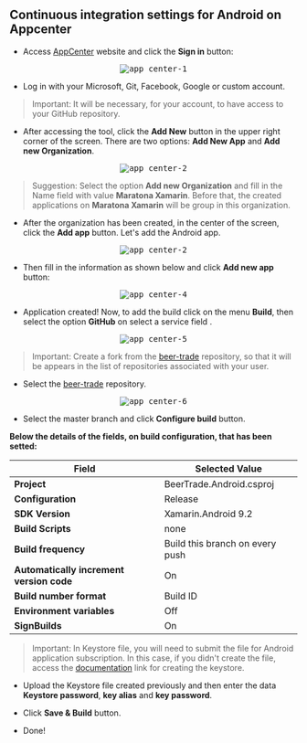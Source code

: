 ## Continuous integration settings for Android on Appcenter

* Access [AppCenter](https://appcenter.ms) website and click the **Sign in** button:
<p align="center">
	<kbd>
		<img src="https://user-images.githubusercontent.com/25234977/56659112-b2962500-6672-11e9-988a-fe80ca4f947b.png" alt="app_center-1" style="max-width:100%;"/>
	</kbd>
</p>

* Log in with your Microsoft, Git, Facebook, Google or custom account.
> Important: It will be necessary, for your account, to have access to your GitHub repository.

* After accessing the tool, click the **Add New** button in the upper right corner of the screen. There are two options: **Add New App** and **Add new Organization**.

<p align="center">
	<kbd>
		<img src="https://user-images.githubusercontent.com/25234977/56659686-271d9380-6674-11e9-88f1-d30f196db548.png" alt="app_center-2" style="max-width:100%;"/>
	</kbd>
</p>

> Suggestion: Select the option **Add new Organization** and fill in the Name field with value **Maratona Xamarin**. Before that, the created applications on **Maratona Xamarin** will be group in this organization.

* After the organization has been created, in the center of the screen, click the **Add app** button. Let's add the Android app.

<p align="center">
	<kbd>
		<img src="https://user-images.githubusercontent.com/25234977/56659686-271d9380-6674-11e9-88f1-d30f196db548.png" alt="app_center-2" style="max-width:100%;"/>
	</kbd>
</p>

* Then fill in the information as shown below and click **Add new app** button:

<p align="center">
	<kbd>
		<img src="https://user-images.githubusercontent.com/25234977/56660304-a5c70080-6675-11e9-9f46-15c479fed091.png" alt="app_center-4" style="max-width:100%;"/>
	</kbd>
</p>

* Application created! Now, to add the build click on the menu **Build**, then select the option **GitHub** on select a service field .

<p align="center">
	<kbd>
		<img src="https://user-images.githubusercontent.com/25234977/56660591-343b8200-6676-11e9-84be-0a06fbc58b50.png" alt="app_center-5" style="max-width:100%;"/>
	</kbd>
</p>


> Important: Create a fork from the [beer-trade](https://github.com/MonkeyNights/beer-trade) repository, so that it will be appears in the list of repositories associated with your user.

* Select the [beer-trade](https://github.com/MonkeyNights/beer-trade) repository.

<p align="center">
	<kbd>
		<img src="https://user-images.githubusercontent.com/25234977/56660680-6947d480-6676-11e9-8ef3-9830cf64a06b.png" alt="app_center-6" style="max-width:100%;"/>
	</kbd>
</p>

* Select the master branch and click **Configure build** button.

**Below the details of the fields, on build configuration, that has been setted:**


|                 Field                    |         Selected Value          |
|------------------------------------------|---------------------------------|
|              **Project**                 |     BeerTrade.Android.csproj    |
|           **Configuration**              |            Release              |
|            **SDK Version**               |       Xamarin.Android 9.2       |
|           **Build Scripts**              |              none               |
|          **Build frequency**             | Build this branch on every push |
| **Automatically increment version code** |               On                |
|        **Build number format**           |            Build ID             |
|       **Environment variables**          |              Off                |
|            **SignBuilds**                |               On                |

> Important: In Keystore file, you will need to submit the file for Android application subscription. In this case, if you didn't create the file, access the [documentation](https://docs.microsoft.com/en-us/xamarin/android/deploy-test/signing/manually-signing-the-apk) link for creating the keystore.

* Upload the Keystore file created previously and then enter the data **Keystore password**, **key alias** and **key password**.

* Click **Save & Build** button.

* Done!